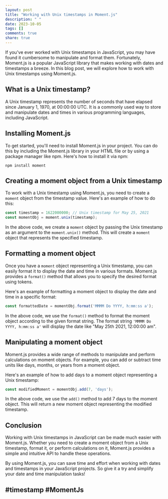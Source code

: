 ```yaml
---
layout: post
title: "Working with Unix timestamps in Moment.js"
description: " "
date: 2023-10-05
tags: []
comments: true
share: true
---
```


If you've ever worked with Unix timestamps in JavaScript, you may have found it cumbersome to manipulate and format them. Fortunately, Moment.js is a popular JavaScript library that makes working with dates and timestamps a breeze. In this blog post, we will explore how to work with Unix timestamps using Moment.js.

## What is a Unix timestamp?

A Unix timestamp represents the number of seconds that have elapsed since January 1, 1970, at 00:00:00 UTC. It is a commonly used way to store and manipulate dates and times in various programming languages, including JavaScript.

## Installing Moment.js

To get started, you'll need to install Moment.js in your project. You can do this by including the Moment.js library in your HTML file or by using a package manager like npm. Here's how to install it via npm:

```shell
npm install moment
```

## Creating a moment object from a Unix timestamp

To work with a Unix timestamp using Moment.js, you need to create a `moment` object from the timestamp value. Here's an example of how to do this:

```javascript
const timestamp = 1622000000; // Unix timestamp for May 25, 2021
const momentObj = moment.unix(timestamp);
```

In the above code, we create a `moment` object by passing the Unix timestamp as an argument to the `moment.unix()` method. This will create a `moment` object that represents the specified timestamp.

## Formatting a moment object

Once you have a `moment` object representing a Unix timestamp, you can easily format it to display the date and time in various formats. Moment.js provides a `format()` method that allows you to specify the desired format using tokens.

Here's an example of formatting a moment object to display the date and time in a specific format:

```javascript
const formattedDate = momentObj.format('MMMM Do YYYY, h:mm:ss a');
```

In the above code, we use the `format()` method to format the moment object according to the given format string. The format string `'MMMM Do YYYY, h:mm:ss a'` will display the date like "May 25th 2021, 12:00:00 am".

## Manipulating a moment object

Moment.js provides a wide range of methods to manipulate and perform calculations on moment objects. For example, you can add or subtract time units like days, months, or years from a moment object.

Here's an example of how to add days to a moment object representing a Unix timestamp:

```javascript
const modifiedMoment = momentObj.add(7, 'days');
```

In the above code, we use the `add()` method to add 7 days to the moment object. This will return a new moment object representing the modified timestamp.

## Conclusion

Working with Unix timestamps in JavaScript can be made much easier with Moment.js. Whether you need to create a moment object from a Unix timestamp, format it, or perform calculations on it, Moment.js provides a simple and intuitive API to handle these operations.

By using Moment.js, you can save time and effort when working with dates and timestamps in your JavaScript projects. So give it a try and simplify your date and time manipulation tasks!

## #timestamp #MomentJs